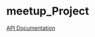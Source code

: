 # meetup_Project
[API Documentation](https://github.com/appacademy/assessment-for-sprint-13-api-documentation-meetup/blob/main/API-docs-Meetup.md)
